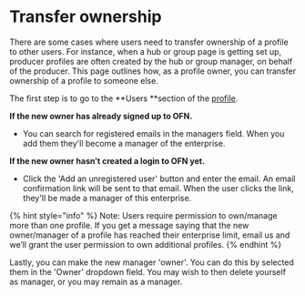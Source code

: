 # Transfer ownership

There are some cases where users need to transfer ownership of a profile to other users. For instance, when a hub or group page is getting set up, producer profiles are often created by the hub or group manager, on behalf of the producer. This page outlines how, as a profile owner, you can transfer ownership of a profile to someone else.

The first step is to go to the **Users **section of the [profile](../../basic-features/enterprise-settings.md#users).

**If the new owner has already signed up to OFN.**

* You can search for registered emails in the managers field. When you add them they'll become a manager of the enterprise.

**If the new owner hasn’t created a login to OFN yet.**

* Click the 'Add an unregistered user' button and enter the email. An email confirmation link will be sent to that email. When the user clicks the link, they'll be made a manager of this enterprise.

{% hint style="info" %}
 Note: Users require permission to own/manage more than one profile. If you get a message saying that the new owner/manager of a profile has reached their enterprise limit, email us and we’ll grant the user permission to own additional profiles.
{% endhint %}

Lastly, you can make the new manager 'owner'. You can do this by selected them in the 'Owner' dropdown field. You may wish to then delete yourself as manager, or you may remain as a manager.

